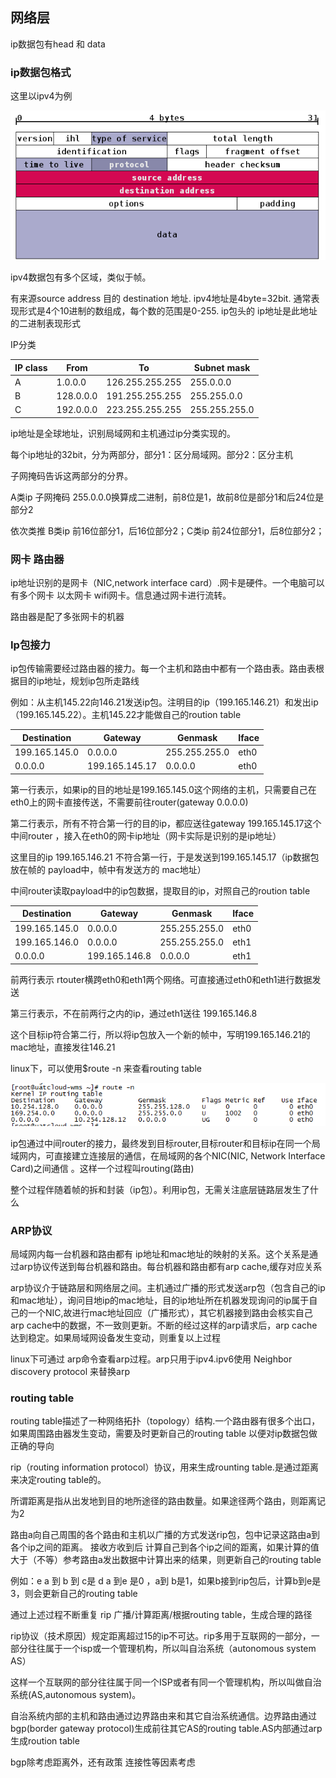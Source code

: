 ## 网络层

ip数据包有head 和 data

### ip数据包格式

这里以ipv4为例

![1561612019453](../image/1561612019453.png)

ipv4数据包有多个区域，类似于帧。

有来源source  address 目的 destination 地址. ipv4地址是4byte=32bit. 通常表现形式是4个10进制的数组成，每个数的范围是0-255. ip包头的 ip地址是此地址的二进制表现形式

IP分类

| IP  class | From      | To              | Subnet mask   |
| --------- | --------- | --------------- | ------------- |
| A         | 1.0.0.0   | 126.255.255.255 | 255.0.0.0     |
| B         | 128.0.0.0 | 191.255.255.255 | 255.255.0.0   |
| C         | 192.0.0.0 | 223.255.255.255 | 255.255.255.0 |

ip地址是全球地址，识别局域网和主机通过ip分类实现的。

每个ip地址的32bit，分为两部分，部分1：区分局域网。部分2：区分主机

子网掩码告诉这两部分的分界。

A类ip 子网掩码 255.0.0.0换算成二进制，前8位是1，故前8位是部分1和后24位是部分2

依次类推 B类ip 前16位部分1，后16位部分2；C类ip 前24位部分1，后8位部分2；

### 网卡 路由器

ip地址识别的是网卡（NIC,network interface card）.网卡是硬件。一个电脑可以有多个网卡 以太网卡 wifi网卡。信息通过网卡进行流转。

路由器是配了多张网卡的机器

### Ip包接力

ip包传输需要经过路由器的接力。每一个主机和路由中都有一个路由表。路由表根据目的ip地址，规划ip包所走路线

例如：从主机145.22向146.21发送ip包。注明目的ip（199.165.146.21）和发出ip（199.165.145.22）。主机145.22才能做自己的roution table

| Destination   | Gateway        | Genmask       | Iface |
| ------------- | -------------- | ------------- | ----- |
| 199.165.145.0 | 0.0.0.0        | 255.255.255.0 | eth0  |
| 0.0.0.0       | 199.165.145.17 | 0.0.0.0       | eth0  |

第一行表示，如果ip的目的地址是199.165.145.0这个网络的主机，只需要自己在eth0上的网卡直接传送，不需要前往router(gateway 0.0.0.0)

第二行表示，所有不符合第一行的目的ip，都应送往gateway 199.165.145.17这个中间router ，接入在eth0的网卡ip地址（网卡实际是识别的是ip地址）

这里目的ip 199.165.146.21 不符合第一行，于是发送到199.165.145.17（ip数据包放在帧的 payload中，帧中有发送方的 mac地址）

中间router读取payload中的ip包数据，提取目的ip，对照自己的roution table

| Destination   | Gateway       | Genmask       | Iface |
| ------------- | ------------- | ------------- | ----- |
| 199.165.145.0 | 0.0.0.0       | 255.255.255.0 | eth0  |
| 199.165.146.0 | 0.0.0.0       | 255.255.255.0 | eth1  |
| 0.0.0.0       | 199.165.146.8 | 0.0.0.0       | eth1  |

前两行表示 rtouter横跨eth0和eth1两个网络。可直接通过eth0和eth1进行数据发送

第三行表示，不在前两行之内的ip，通过eth1送往 199.165.146.8

这个目标ip符合第二行，所以将ip包放入一个新的帧中，写明199.165.146.21的mac地址，直接发往146.21

linux下，可以使用$route -n 来查看routing table

![1561693820323](../image/1561693820323.png)

ip包通过中间router的接力，最终发到目标router,目标router和目标ip在同一个局域网内，可直接建立连接层的通信，在局域网的各个NIC(NIC, Network Interface Card)之间通信 。这样一个过程叫routing(路由)

整个过程伴随着帧的拆和封装（ip包）。利用ip包，无需关注底层链路层发生了什么

### ARP协议

局域网内每一台机器和路由都有 ip地址和mac地址的映射的关系。这个关系是通过arp协议传送到每台机器和路由。每台机器和路由都有arp cache,缓存对应关系

arp协议介于链路层和网络层之间。主机通过广播的形式发送arp包（包含自己的ip和mac地址），询问目地ip的mac地址，目的ip地址所在机器发现询问的ip属于自己的一个NIC,故进行mac地址回应（广播形式），其它机器接到路由会核实自己arp cache中的数据，不一致则更新。不断的经过这样的arp请求后，arp cache达到稳定。如果局域网设备发生变动，则重复以上过程

linux下可通过 arp命令查看arp过程。arp只用于ipv4.ipv6使用 Neighbor discovery protocol 来替换arp

### routing table

routing table描述了一种网络拓扑（topology）结构.一个路由器有很多个出口，如果周围路由器发生变动，需要及时更新自己的routing table 以便对ip数据包做正确的导向

rip（routing information protocol）协议，用来生成rounting table.是通过距离来决定routing table的。

所谓距离是指从出发地到目的地所途径的路由数量。如果途径两个路由，则距离记为2

路由a向自己周围的各个路由和主机以广播的方式发送rip包，包中记录这路由a到各个ip之间的距离。 接收方收到后 计算自己到各个ip之间的距离，如果计算的值大于（不等）参考路由a发出数据中计算出来的结果，则更新自己的routing table

例如：e a 到 b 到 c是 d      a 到e 是0 ，a到 b是1，如果b接到rip包后，计算b到e是3，则会更新自己的routing table

通过上述过程不断重复 rip 广播/计算距离/根据routing table，生成合理的路径

rip协议（技术原因）规定距离超过15的ip不可达。rip多用于互联网的一部分，一部分往往属于一个isp或一个管理机构，所以叫自治系统（autonomous system AS）

这样一个互联网的部分往往属于同一个ISP或者有同一个管理机构，所以叫做自治系统(AS,autonomous system)。

自治系统内部的主机和路由通过边界路由来和其它自治系统通信。边界路由通过bgp(border gateway protocol)生成前往其它AS的routing table.AS内部通过arp生成roution table

bgp除考虑距离外，还有政策 连接性等因素考虑







